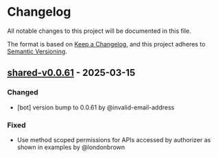 # Changelog

All notable changes to this project will be documented in this file.

The format is based on [Keep a Changelog](https://keepachangelog.com/en/1.0.0/),
and this project adheres to [Semantic Versioning](https://semver.org/spec/v2.0.0.html).

## [shared-v0.0.61] - 2025-03-15

### Changed
- [bot] version bump to 0.0.61 by @invalid-email-address

### Fixed
- Use method scoped permissions for APIs accessed by authorizer as shown in examples by @londonbrown

[shared-v0.0.61]: https://github.com/londonbrown/blog-lambdas/compare/v0.0.60..shared-v0.0.61

<!-- generated by git-cliff -->
